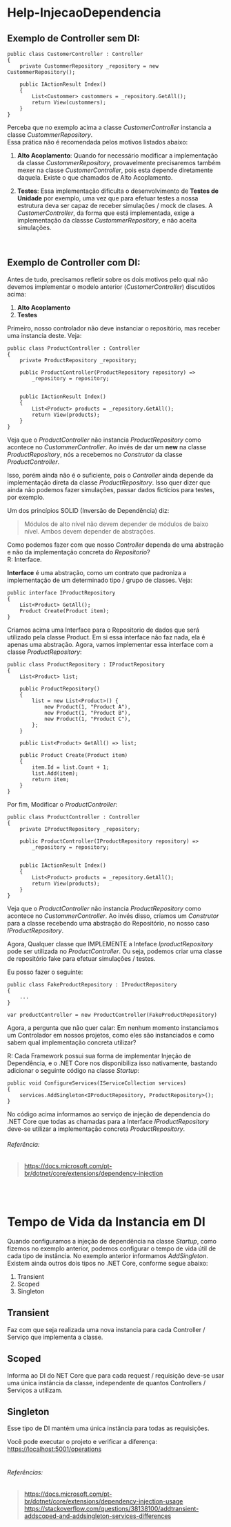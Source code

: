 # Help-InjecaoDependencia

## Exemplo de Controller sem DI:
```
public class CustomerController : Controller
{
    private CustommerRepository _repository = new CustommerRepository();

    public IActionResult Index()
    {
        List<Custommer> custommers = _repository.GetAll();
        return View(custommers);
    }    
}
```

Perceba que no exemplo acima a classe _CustomerController_ instancia a classe _CustommerRepository_.  
Essa prática não é recomendada pelos motivos listados abaixo:  
1. **Alto Acoplamento**: Quando for necessário modificar a implementação da classe _CustommerRepository_, provavelmente precisaremos 
também mexer na classe _CustomerController_, pois esta depende diretamente daquela. Existe o que chamados de Alto Acoplamento.

2. **Testes**: Essa implementação dificulta o desenvolvimento de **Testes de Unidade** por exemplo, uma vez que para efetuar testes a 
nossa estrutura deva ser capaz de receber simulações / mock de clases. A _CustomerController_, da forma que está implementada, exige a 
implementação da classse _CustommerRepository_, e não aceita simulações.
<br>


## Exemplo de Controller com DI:
Antes de tudo, precisamos refletir sobre os dois motivos pelo qual não devemos implementar o modelo anterior (_CustomerController_) discutidos acima:
1. **Alto Acoplamento**
2. **Testes**

Primeiro, nosso controlador não deve instanciar o repositório, mas receber uma instancia deste. Veja:

```
public class ProductController : Controller
{
    private ProductRepository _repository;

    public ProductController(ProductRepository repository) =>
        _repository = repository;


    public IActionResult Index()
    {
        List<Product> products = _repository.GetAll();
        return View(products);
    }
}
```

Veja que o _ProductController_ não instancia _ProductRepository_ como acontece no _CustommerController_. Ao invés de dar um **new** na classe _ProductRepository_, nós a recebemos no _Construtor_ da classe _ProductController_.

Isso, porém ainda não é o suficiente, pois o _Controller_ ainda depende da implementação direta da classe _ProductRepository_. Isso quer
dizer que ainda não podemos fazer simulações, passar dados fictícios para testes, por exemplo.

Um dos princípios SOLID (Inversão de Dependência) diz:
> Módulos de alto nível não devem depender de módulos de baixo nível. Ambos devem depender de abstrações.

Como podemos fazer com que nosso _Controller_ dependa de uma abstração e não da implementação concreta do _Repositorio_?   
R: Interface.

**Interface** é uma abstração, como um contrato que padroniza a implementação de um determinado tipo  / grupo de classes. Veja:
```
public interface IProductRepository
{
    List<Product> GetAll();
    Product Create(Product item);
}
```

Criamos acima uma Interface para o Repositorio de dados que será utilizado pela classe Product. Em si essa interface não faz nada, ela é apenas uma abstração. Agora, vamos implementar essa interface com a classe _ProductRepository_:
```
public class ProductRepository : IProductRepository
{
    List<Product> list;

    public ProductRepository()
    {
        list = new List<Product>() {
            new Product(1, "Product A"),
            new Product(1, "Product B"),
            new Product(1, "Product C"),
        };
    }

    public List<Product> GetAll() => list;

    public Product Create(Product item)
    {
        item.Id = list.Count + 1;
        list.Add(item);
        return item;
    }
}
```

Por fim, Modificar o _ProductController_:

```
public class ProductController : Controller
{
    private IProductRepository _repository;

    public ProductController(IProductRepository repository) =>
        _repository = repository;


    public IActionResult Index()
    {
        List<Product> products = _repository.GetAll();
        return View(products);
    }
}
```

Veja que o _ProductController_ não instancia _ProductRepository_ como acontece no _CustommerController_. Ao invés disso, criamos um 
_Construtor_ para a classe recebendo uma abstração do Repositório, no nosso caso _IProductRepository_.

Agora, Qualquer classe que IMPLEMENTE a Inteface _IproductRepository_ pode ser utilizada no _ProductController_. Ou seja, podemos criar uma classe de repositório fake para efetuar simulações / testes.

Eu posso fazer o seguinte:
```
public class FakeProductRepository : IProductRepository
{ 
    ...
}

var productController = new ProductController(FakeProductRepository)
```

Agora, a pergunta que não quer calar: Em nenhum momento instanciamos um Controlador em nossos projetos, como eles são instanciados e como
sabem qual implementação concreta utilizar?

R: Cada Framework possui sua forma de implementar Injeção de Dependência, e o .NET Core nos disponibiliza isso nativamente, bastando adicionar o seguinte código na classe _Startup_:
```
public void ConfigureServices(IServiceCollection services)
{
    services.AddSingleton<IProductRepository, ProductRepository>();
}
```

No código acima informamos ao serviço de injeção de dependencia do .NET Core que todas as chamadas para a Interface _IProductRepository_ deve-se utilizar a implementação concreta _ProductRepository_.
<br>

###### Referência:
> <https://docs.microsoft.com/pt-br/dotnet/core/extensions/dependency-injection>
<br>
<br>


# Tempo de Vida da Instancia em DI

Quando configuramos a injeção de dependência na classe _Startup_, como fizemos no exemplo anterior, podemos configurar o tempo de vida útil
de cada tipo de instância. No exemplo anterior informamos _AddSingleton_. Existem ainda outros dois tipos no .NET Core, conforme segue abaixo:

1. Transient
2. Scoped
3. Singleton

## Transient
Faz com que seja realizada uma nova instancia para cada Controller / Serviço que implementa a classe. 

## Scoped
Informa ao DI do NET Core que para cada request / requisição deve-se usar uma única instância da classe, independente de quantos Controllers / Serviços a utilizam.

## Singleton
Esse tipo de DI mantém uma única instância para todas as requisições.

Você pode executar o projeto e verificar a diferença:  
<https://localhost:5001/operations> 
<br>
<br>


###### Referências:
> <https://docs.microsoft.com/pt-br/dotnet/core/extensions/dependency-injection-usage>
> <https://stackoverflow.com/questions/38138100/addtransient-addscoped-and-addsingleton-services-differences>
